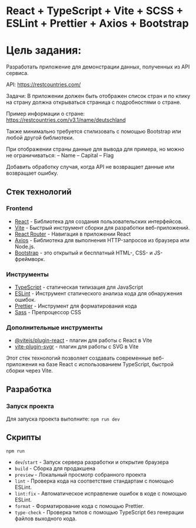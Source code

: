 # React + TypeScript + Vite + SCSS + ESLint + Prettier + Axios + Bootstrap

# Цель задания:
Разработать приложение для демонстрации данных, полученных из API сервиса.

API: https://restcountries.com/

Задачи:
В приложении должен быть отображен список стран и по клику на страну должна открываться страница с подробностями о стране.

Пример информации о стране:
https://restcountries.com/v3.1/name/deutschland

Также минимально требуется стилизовать с помощью Bootstrap или любой другой библиотеки.

При отображении страны данные для вывода для примера, но можно не ограничиваться:
– Name
– Capital
– Flag

Добавить обработку случая, когда API не возвращает данные или возвращает ошибку.

## Стек технологий

### Frontend

- [React](https://reactjs.org/) - Библиотека для создания пользовательских интерфейсов.
- [Vite](https://vitejs.dev/) - Быстрый инструмент сборки для разработки веб-приложений.
- [React Router](https://reactrouter.com/) - Навигация в приложении React
- [Axios](https://axios-http.com/) - Библиотека для выполнения HTTP-запросов из браузера или Node.js.
- [Bootstrap](https://getbootstrap.com/) - это открытый и бесплатный HTML-, CSS- и JS-фреймворк.

### Инструменты

- [TypeScript](https://www.typescriptlang.org/) - статическая типизация для JavaScript
- [ESLint](https://eslint.org/) - Инструмент статического анализа кода для обнаружения ошибок.
- [Prettier](https://prettier.io/) - Инструмент для форматирования кода
- [Sass](https://sass-lang.com/) - Препроцессор CSS

### Дополнительные инструменты

- [@vitejs/plugin-react](https://github.com/vitejs/vite/tree/main/packages/plugin-react) - плагин для работы с React в Vite
- [vite-plugin-svgr](https://www.npmjs.com/package/vite-plugin-svgr) - плагин для работы с SVG в Vite

Этот стек технологий позволяет создавать современные веб-приложения на базе React с использованием TypeScript, быстрой сборки через Vite.

## Разработка

### Запуск проекта

Для запуска проекта выполните:
`npm run dev`

## Скрипты

`npm run `

- `dev`/`start` - Запуск сервера разработки и открытие браузера
- `build` - Сборка для продакшена
- `preview` - Локальный просмотр собранного проекта
- `lint` - Проверка кода на соответствие стандартам с помощью ESLint.
- `lint:fix` - Автоматическое исправление ошибок в коде с помощью ESLint.
- `format` - Форматирование кода с помощью Prettier.
- `type-check` - Проверка типов с помощью TypeScript без генерации файлов выходного кода.
